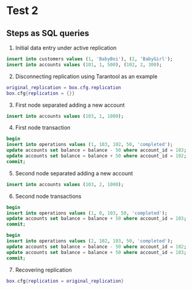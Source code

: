 # Test 2

## Steps as SQL queries

1. Initial data entry under active replication

```sql
insert into customers values (1, 'BabyBoi'), (2, 'BabyGirl');
insert into accounts values (101, 1, 500), (102, 2, 300);
```

2. Disconnecting replication using Tarantool as an example

```lua
original_replication = box.cfg.replication
box.cfg{replication = {}}
```

3. First node separated adding a new account

```sql
insert into accounts values (103, 1, 1000);
```

4. First node transaction

```sql
begin
insert into operations values (1, 103, 102, 50, 'completed');
update accounts set balance = balance - 50 where account_id = 103;
update accounts set balance = balance + 50 where account_id = 102;
commit;
```

5. Second node separated adding a new account

```sql
insert into accounts values (103, 2, 1000);
```

6. Second node transactions

```sql
begin
insert into operations values (1, 0, 103, 50, 'completed');
update accounts set balance = balance + 50 where account_id = 103;
commit;
```

```sql
begin
insert into operations values (2, 102, 103, 50, 'completed');
update accounts set balance = balance - 50 where account_id = 102;
update accounts set balance = balance + 50 where account_id = 103;
commit;
```

7. Recovering replication

```lua
box.cfg{replication = original_replication}
```